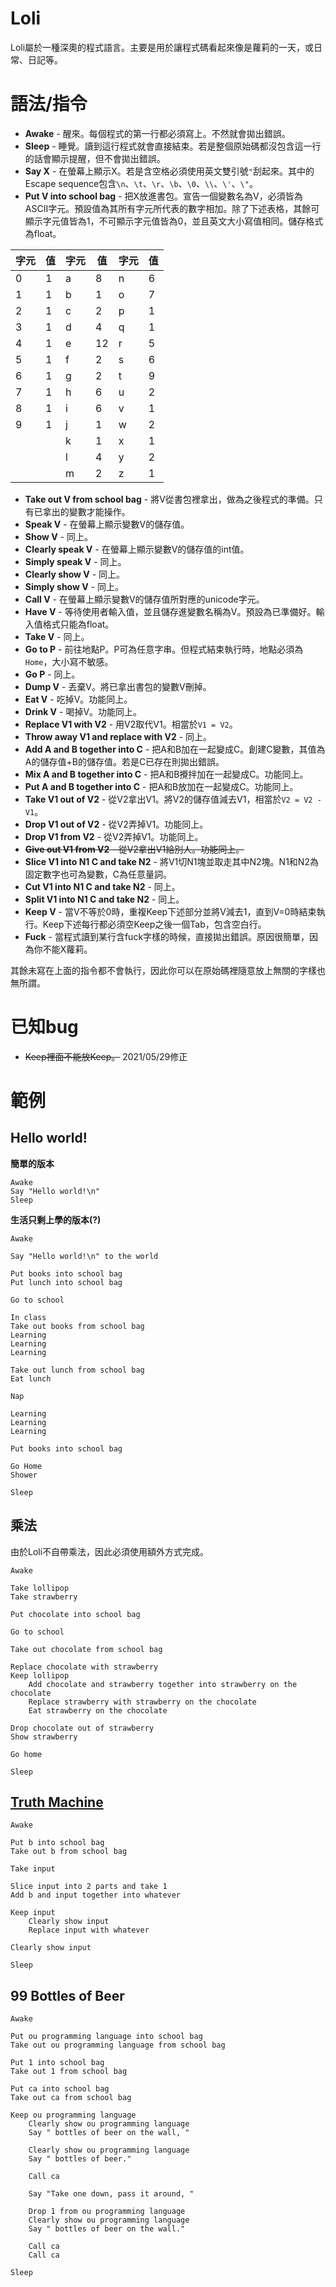 # Loli
Loli屬於一種深奧的程式語言。主要是用於讓程式碼看起來像是蘿莉的一天，或日常、日記等。

# 語法/指令
* **Awake** - 醒來。每個程式的第一行都必須寫上。不然就會拋出錯誤。
* **Sleep** - 睡覺。讀到這行程式就會直接結束。若是整個原始碼都沒包含這一行的話會顯示提醒，但不會拋出錯誤。
* **Say X** - 在螢幕上顯示X。若是含空格必須使用英文雙引號`"`刮起來。其中的Escape sequence包含`\n`、`\t`、`\r`、`\b`、`\0`、`\\`、`\'`、`\"`。
* **Put V into school bag** - 把X放進書包。宣告一個變數名為V，必須皆為ASCII字元。預設值為其所有字元所代表的數字相加。除了下述表格，其餘可顯示字元值皆為1，不可顯示字元值皆為0，並且英文大小寫值相同。儲存格式為float。

| 字元 | 值 | 字元 | 值 | 字元 | 值 |
|------|----|------|----|------|----|
| 0    | 1  | a    | 8  | n    | 6  |
| 1    | 1  | b    | 1  | o    | 7  |
| 2    | 1  | c    | 2  | p    | 1  |
| 3    | 1  | d    | 4  | q    | 1  |
| 4    | 1  | e    | 12 | r    | 5  |
| 5    | 1  | f    | 2  | s    | 6  |
| 6    | 1  | g    | 2  | t    | 9  |
| 7    | 1  | h    | 6  | u    | 2  |
| 8    | 1  | i    | 6  | v    | 1  |
| 9    | 1  | j    | 1  | w    | 2  |
|      |    | k    | 1  | x    | 1  |
|      |    | l    | 4  | y    | 2  |
|      |    | m    | 2  | z    | 1  |

* **Take out V from school bag** - 將V從書包裡拿出，做為之後程式的準備。只有已拿出的變數才能操作。
* **Speak V** - 在螢幕上顯示變數V的儲存值。
* **Show V** - 同上。
* **Clearly speak V** - 在螢幕上顯示變數V的儲存值的int值。
* **Simply speak V** - 同上。
* **Clearly show V** - 同上。
* **Simply show V** - 同上。
* **Call V** - 在螢幕上顯示變數V的儲存值所對應的unicode字元。
* **Have V** - 等待使用者輸入值，並且儲存進變數名稱為V。預設為已準備好。輸入值格式只能為float。
* **Take V** - 同上。
* **Go to P** - 前往地點P。P可為任意字串。但程式結束執行時，地點必須為`Home`，大小寫不敏感。
* **Go P** - 同上。
* **Dump V** - 丟棄V。將已拿出書包的變數V刪掉。
* **Eat V** - 吃掉V。功能同上。
* **Drink V** - 喝掉V。功能同上。
* **Replace V1 with V2** - 用V2取代V1。相當於`V1 = V2`。
* **Throw away V1 and replace with V2** - 同上。
* **Add A and B together into C** - 把A和B加在一起變成C。創建C變數，其值為A的儲存值+B的儲存值。若是C已存在則拋出錯誤。
* **Mix A and B together into C** - 把A和B攪拌加在一起變成C。功能同上。
* **Put A and B together into C** - 把A和B放加在一起變成C。功能同上。
* **Take V1 out of V2** - 從V2拿出V1。將V2的儲存值減去V1，相當於`V2 = V2 - V1`。
* **Drop V1 out of V2** - 從V2弄掉V1。功能同上。
* **Drop V1 from V2** - 從V2弄掉V1。功能同上。
* ~~**Give out V1 from V2** - 從V2拿出V1給別人。功能同上。~~
* **Slice V1 into N1 C and take N2** - 將V1切N1塊並取走其中N2塊。N1和N2為固定數字也可為變數，C為任意量詞。
* **Cut V1 into N1 C and take N2** - 同上。
* **Split V1 into N1 C and take N2** - 同上。
* **Keep V** - 當V不等於0時，重複Keep下述部分並將V減去1，直到V=0時結束執行。Keep下述每行都必須空Keep之後一個Tab，包含空白行。
* **Fuck** - 當程式讀到某行含fuck字樣的時候，直接拋出錯誤。原因很簡單，因為你不能X蘿莉。

其餘未寫在上面的指令都不會執行，因此你可以在原始碼裡隨意放上無關的字樣也無所謂。

# 已知bug
* ~~Keep裡面不能放Keep。~~ 2021/05/29修正

# 範例
## Hello world!
**簡單的版本**
```loli
Awake
Say "Hello world!\n"
Sleep
```
**生活只剩上學的版本(?)**
```loli
Awake

Say "Hello world!\n" to the world

Put books into school bag
Put lunch into school bag

Go to school

In class
Take out books from school bag
Learning
Learning
Learning

Take out lunch from school bag
Eat lunch

Nap

Learning
Learning
Learning

Put books into school bag

Go Home
Shower

Sleep
```

## 乘法
由於Loli不自帶乘法，因此必須使用額外方式完成。
```loli
Awake

Take lollipop
Take strawberry

Put chocolate into school bag

Go to school

Take out chocolate from school bag

Replace chocolate with strawberry
Keep lollipop
	Add chocolate and strawberry together into strawberry on the chocolate
	Replace strawberry with strawberry on the chocolate
	Eat strawberry on the chocolate

Drop chocolate out of strawberry
Show strawberry

Go home

Sleep
```

## [Truth Machine](https://esolangs.org/wiki/Truth-machine )
```loli
Awake

Put b into school bag
Take out b from school bag

Take input

Slice input into 2 parts and take 1
Add b and input together into whatever

Keep input
	Clearly show input
	Replace input with whatever

Clearly show input

Sleep
```

## 99 Bottles of Beer
```loli
Awake

Put ou programming language into school bag
Take out ou programming language from school bag

Put 1 into school bag
Take out 1 from school bag

Put ca into school bag
Take out ca from school bag

Keep ou programming language
	Clearly show ou programming language
	Say " bottles of beer on the wall, "
	
	Clearly show ou programming language
	Say " bottles of beer."
	
	Call ca
	
	Say "Take one down, pass it around, "
	
	Drop 1 from ou programming language
	Clearly show ou programming language
	Say " bottles of beer on the wall."
	
	Call ca
	Call ca

Sleep
```
